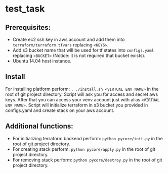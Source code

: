 # test_task
## Prerequisites:
- Create ec2 ssh key in aws account and add them into `terraform/terraform.tfvars` replacing `<KEYS>`.
- Add s3 bucket name that will be used for tf states into `configs.yaml` replacing `<BUCKET>` (Notice: it is not required that bucket exists).
- Ubuntu 14.04 host instance.
## Install
For installing platform perform:
`. ./install.sh <VIRTUAL ENV NAME>` in the root of git project directory. Script will ask you for access and secret aws keys.
After that you can access your venv account just with alias `<VIRTUAL ENV NAME>`.
Script will initialize terraform in s3 bucket you provided in configs.yaml and create stack on your aws account.
## Additional functions:
- For initializing terraform backend perform: `python pycore/init.py` in the root of git project directory.
- For creating stack perform: `python pycore/apply.py` in the root of git project directory.
- For removing stack perform: `python pycore/destroy.py` in the root of git project directory.
